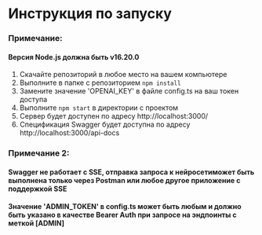 # Инструкция по запуску
### Примечание: 
#### Версия Node.js должна быть v16.20.0

1. Скачайте репозиторий в любое место на вашем компьютере
2. Выполните в папке с репозиторием ```npm install```
4. Замените значение 'OPENAI_KEY' в файле config.ts на ваш токен доступа
5. Выполните ```npm start``` в директории с проектом
6. Сервер будет доступен по адресу http://localhost:3000/
7. Спецификация Swagger будет доступна по адресу http://localhost:3000/api-docs
### Примечание 2:
#### Swagger не работает с SSE, отправка запроса к нейросетиможет быть выполнена только через Postman или любое другое приложение с поддержкой SSE
#### Значение 'ADMIN_TOKEN' в config.ts может быть любым и должно быть указано в качестве Bearer Auth при запросе на эндпоинты с меткой [ADMIN]
